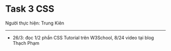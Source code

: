 # Task 3 CSS

Người thực hiện: Trung Kiên

---------------
- 26/3: đọc 1/2 phần CSS Tutorial trên W3School, 8/24 video tại blog Thạch Phạm
